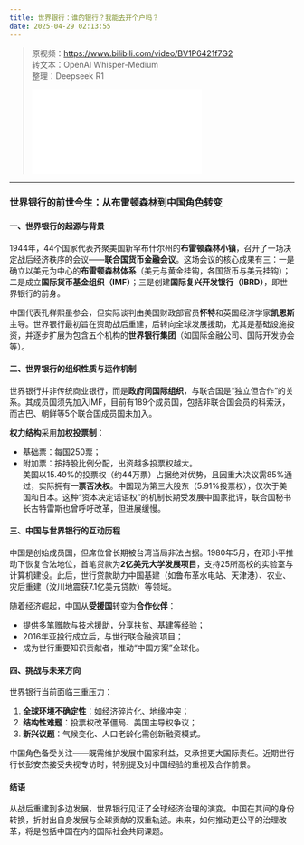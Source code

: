 ```yaml
---
title: 世界银行：谁的银行？我能去开个户吗？
date: 2025-04-29 02:13:55
---
```


> 原视频：https://www.bilibili.com/video/BV1P6421f7G2<br>转文本：OpenAI Whisper-Medium<br>整理：Deepseek R1
>
> <iframe src="//player.bilibili.com/player.html?bvid=BV1P6421f7G2&autoplay=0" scrolling="no" border="0" frameborder="no" framespacing="0" allowfullscreen="true"></iframe>

---

### 世界银行的前世今生：从布雷顿森林到中国角色转变  

#### 一、世界银行的起源与背景  
1944年，44个国家代表齐聚美国新罕布什尔州的**布雷顿森林小镇**，召开了一场决定战后经济秩序的会议——**联合国货币金融会议**。这场会议的核心成果有三：一是确立以美元为中心的**布雷顿森林体系**（美元与黄金挂钩，各国货币与美元挂钩）；二是成立**国际货币基金组织（IMF）**；三是创建**国际复兴开发银行（IBRD）**，即世界银行的前身。  

中国代表孔祥熙虽参会，但实际谈判由美国财政部官员**怀特**和英国经济学家**凯恩斯**主导。世界银行最初旨在资助战后重建，后转向全球发展援助，尤其是基础设施投资，并逐步扩展为包含五个机构的**世界银行集团**（如国际金融公司、国际开发协会等）。  

#### 二、世界银行的组织性质与运作机制  
世界银行并非传统商业银行，而是**政府间国际组织**，与联合国是“独立但合作”的关系。其成员国须先加入IMF，目前有189个成员国，包括非联合国会员的科索沃，而古巴、朝鲜等5个联合国成员国未加入。  

**权力结构**采用**加权投票制**：  
- 基础票：每国250票；  
- 附加票：按持股比例分配，出资越多投票权越大。  
美国以15.49%的投票权（约44万票）占据绝对优势，且因重大决议需85%通过，实际拥有**一票否决权**。中国现为第三大股东（5.91%投票权），仅次于美国和日本。这种“资本决定话语权”的机制长期受发展中国家批评，联合国秘书长古特雷斯也曾呼吁改革，但进展缓慢。  

#### 三、中国与世界银行的互动历程  
中国是创始成员国，但席位曾长期被台湾当局非法占据。1980年5月，在邓小平推动下恢复合法地位，首笔贷款为**2亿美元大学发展项目**，支持25所高校的实验室与计算机建设。此后，世行贷款助力中国基建（如鲁布革水电站、天津港）、农业、灾后重建（汶川地震获7.1亿美元贷款）等领域。  

随着经济崛起，中国从**受援国**转变为**合作伙伴**：  
- 提供多笔赠款与技术援助，分享扶贫、基建等经验；  
- 2016年亚投行成立后，与世行联合融资项目；  
- 成为世行重要知识贡献者，推动“中国方案”全球化。  

#### 四、挑战与未来方向  
世界银行当前面临三重压力：  
1. **全球环境不确定性**：如经济碎片化、地缘冲突；  
2. **结构性难题**：投票权改革僵局、美国主导权争议；  
3. **新兴议题**：气候变化、人口老龄化需创新融资模式。  

中国角色备受关注——既需维护发展中国家利益，又承担更大国际责任。近期世行行长彭安杰接受央视专访时，特别提及对中国经验的重视及合作前景。  

#### 结语  
从战后重建到多边发展，世界银行见证了全球经济治理的演变。中国在其间的身份转换，折射出自身发展与全球贡献的双重轨迹。未来，如何推动更公平的治理改革，将是包括中国在内的国际社会共同课题。